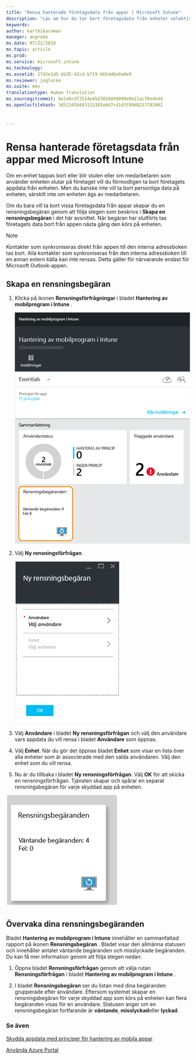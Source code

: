 ```yaml
---
title: "Rensa hanterade företagsdata från appar | Microsoft Intune"
description: "Läs om hur du tar bort företagsdata från enheter selektivt via fjärranslutning."
keywords: 
author: karthikaraman
manager: angrobe
ms.date: 07/22/2016
ms.topic: article
ms.prod: 
ms.service: microsoft-intune
ms.technology: 
ms.assetid: 2742e1d5-d2d5-42cd-b719-665dd6e0a0e9
ms.reviewer: joglocke
ms.suite: ems
translationtype: Human Translation
ms.sourcegitcommit: be1ebcdf2514e45d383dd49890e0e21acf6ede44
ms.openlocfilehash: 3d52345b043115185e667c41d3f09d8257792002


---
```


# Rensa hanterade företagsdata från appar med Microsoft Intune
Om en enhet tappas bort eller blir stulen eller om medarbetaren som använder enheten slutar på företaget vill du förmodligen ta bort företagets appdata från enheten. Men du kanske inte vill ta bort personliga data på enheten, särskilt inte om enheten ägs av medarbetaren.

Om du bara vill ta bort vissa företagsdata från appar skapar du en rensningsbegäran genom att följa stegen som beskrivs i **Skapa en rensningsbegäran** i det här avsnittet.  När begäran har slutförts tas företagets data bort från appen nästa gång den körs på enheten.
>[!NOTE]
> Kontakter som synkroniseras direkt från appen till den interna adressboken tas bort. Alla kontakter som synkroniseras från den interna adressboken till en annan extern källa kan inte rensas. Detta gäller för närvarande endast för Microsoft Outlook-appen.



## Skapa en rensningsbegäran

1.  Klicka på ikonen **Rensningsförfrågningar** i bladet **Hantering av mobilprogram i Intune** .

    ![Skärmbild av bladet Hantering av mobilprogram i Intune med rutan Sammanfattning](../media/AppManagement/AzurePortal_MAM_WipeRequests.png)

2.  Välj  **Ny rensningsförfrågan**.

    ![Skärmbild av bladet Ny rensningsförfrågan](../media/AppManagement/AzurePortal_MAM_NewWipeRequest.png)

3.  Välj **Användare** i bladet **Ny rensningsförfrågan** och välj den användare vars appdata du vill rensa i bladet **Användare** som öppnas.

4.  Välj **Enhet**.  När du gör det öppnas bladet **Enhet** som visar en lista över alla enheter som är associerade med den valda användaren.  Välj den enhet som du vill rensa.

5.  Nu är du tillbaka i bladet **Ny rensningsförfrågan**. Välj **OK** för att skicka en rensningsförfrågan. Tjänsten skapar och spårar en separat rensningsbegäran för varje skyddad app på enheten.


![Skärmbild av rutan Rensningsförfrågningar ](../media/AppManagement/AzurePortal_MAM_WipeRequestsSummary.png)

## Övervaka dina rensningsbegäranden
Bladet **Hantering av mobilprogram i Intune** innehåller en sammanfattad rapport på ikonen **Rensningsbegäran** .  Bladet visar den allmänna statusen och innehåller antalet väntande begäranden och misslyckade begäranden. Du kan få mer information genom att följa stegen nedan:

1.  Öppna bladet **Rensningsförfrågan** genom att välja rutan **Rensningsförfrågan** i bladet **Hantering av mobilprogram i Intune** .

2.  I bladet **Rensningsbegäran** ser du listan med dina begäranden grupperade efter användare.  Eftersom systemet skapar en rensningsbegäran för varje skyddad app som körs på enheten kan flera begäranden visas för en användare.  Statusen anger om en rensningsbegäran fortfarande är **väntande**, **misslyckad**eller **lyckad**.

### Se även
[Skydda appdata med principer för hantering av mobila appar ](protect-app-data-using-mobile-app-management-policies-with-microsoft-intune.md)

[Använda Azure Portal](azure-portal-for-microsoft-intune-mam-policies.md)



<!--HONumber=Jul16_HO5-->


